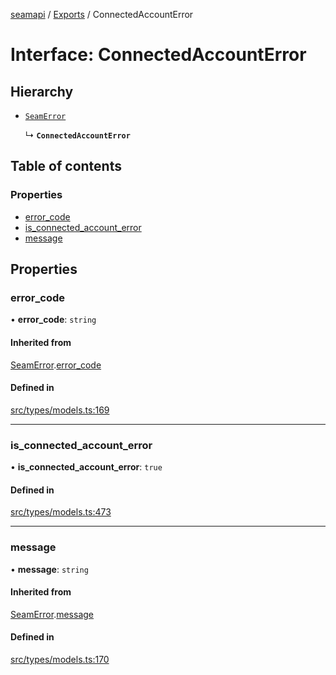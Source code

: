 [seamapi](../README.md) / [Exports](../modules.md) / ConnectedAccountError

# Interface: ConnectedAccountError

## Hierarchy

- [`SeamError`](SeamError.md)

  ↳ **`ConnectedAccountError`**

## Table of contents

### Properties

- [error\_code](ConnectedAccountError.md#error_code)
- [is\_connected\_account\_error](ConnectedAccountError.md#is_connected_account_error)
- [message](ConnectedAccountError.md#message)

## Properties

### error\_code

• **error\_code**: `string`

#### Inherited from

[SeamError](SeamError.md).[error_code](SeamError.md#error_code)

#### Defined in

[src/types/models.ts:169](https://github.com/seamapi/javascript/blob/main/src/types/models.ts#L169)

___

### is\_connected\_account\_error

• **is\_connected\_account\_error**: ``true``

#### Defined in

[src/types/models.ts:473](https://github.com/seamapi/javascript/blob/main/src/types/models.ts#L473)

___

### message

• **message**: `string`

#### Inherited from

[SeamError](SeamError.md).[message](SeamError.md#message)

#### Defined in

[src/types/models.ts:170](https://github.com/seamapi/javascript/blob/main/src/types/models.ts#L170)

